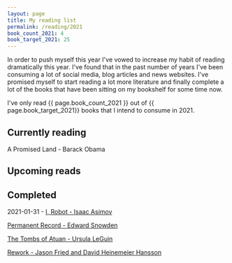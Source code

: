 ```yaml
---
layout: page
title: My reading list
permalink: /reading/2021
book_count_2021: 4
book_target_2021: 25
---
```


In order to push myself this year I've vowed to increase my habit of reading dramatically this year.  I've found that in the past number of years I've been consuming a lot of social media, blog articles and news websites.  I've promised myself to start reading a lot more literature and finally complete a lot of the books that have been sitting on my bookshelf for some time now.


I've only read {{ page.book_count_2021 }} out of {{ page.book_target_2021}} books that I intend to consume in 2021.

## Currently reading

A Promised Land - Barack Obama


## Upcoming reads





## Completed

2021-01-31 - [I, Robot - Isaac Asimov](https://www.amazon.com/I-Robot-Isaac-Asimov-2013-06-06/dp/B0182Q18KY)

[Permanent Record - Edward Snowden](/2021/02/01/permanent-record-by-edward-snowdon.html)


[The Tombs of Atuan - Ursula LeGuin](/2021/01/10/the-tombs-of-atuan-by-ursula-leguin.html)


[Rework -  Jason Fried and David Heinemeier Hansson](/2021/01/02/rework.html)

